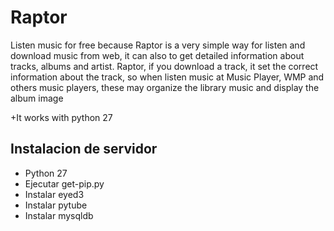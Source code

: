# Raptor
Listen music for free because Raptor is a very simple way for listen and download music from web, it can also to get detailed information about tracks, albums and artist.
Raptor, if you download a track, it set the correct information about the track, so when listen music at Music Player, WMP and others music players, these may organize the library music and display the album image

+It works with python 27

Instalacion de servidor
-----------------------
-   Python 27
-   Ejecutar get-pip.py
-   Instalar eyed3
-   Instalar pytube
-   Instalar mysqldb